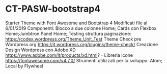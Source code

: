 # CT-PASW-bootstrap4
Starter Theme with Font Awesome and Bootstrap 4
Modificati file al 6/01/2019
Componenti:  Blocco a due colonne Home; Cards con Flexbox Home;Jumbtron Panel Home;
Testing struttura paginazione: https://codex.wordpress.org/Theme_Unit_Test
Theme Check pre Wordpress.org https://it.wordpress.org/plugins/theme-check/
Creazione Design Wordpress con Adobe XD https://www.adobe.com/it/products/xd.html? - Libreria icone https://fontawesome.com/v4.7.0/
Strumenti utilizzati per lo sviluppo: Atom; Local by Flywheel 
